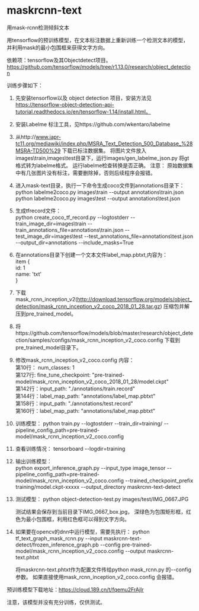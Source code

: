 # maskrcnn-text
用mask-rcnn检测倾斜文本

用tensorflow的预训练模型，在文本标注数据上重新训练一个检测文本的模型，并利用mask的最小包围框来获得文字方向。


依赖项：tensorflow及其Objectdetect项目。 https://github.com/tensorflow/models/tree/r1.13.0/research/object_detection

训练步骤如下：

1. 先安装tensorflow以及 object detection 项目，安装方法见 https://tensorflow-object-detection-api-tutorial.readthedocs.io/en/tensorflow-1.14/install.html。



2. 安装Labelme 标注工具，见https://github.com/wkentaro/labelme

	
    
3.  从http://www.iapr-tc11.org/mediawiki/index.php/MSRA_Text_Detection_500_Database_%28MSRA-TD500%29  下载已标注数据集。
	将图片文件放入images\train,images\test目录下，运行images/gen_labelme_json.py 将gt格式转为labelme格式。
	运行labelme检查转换是否正确。 
	注意： 原始数据集中有几张图片没有标注，需要删除掉，否则后续程序会报错。
	

4. 进入mask-text目录，执行一下命令生成coco文件到annotations目录下：  
	python labelme2coco.py images\train --output annotations\train.json  
	python labelme2coco.py images\test --output annotations\test.json  
	
5. 生成tfrecord文件：  
	python create_coco_tf_record.py --logtostderr --train_image_dir=images\train --train_annotations_file=annotations\train.json --test_image_dir=images\test --test_annotations_file=annotations\test.json --output_dir=annotations  --include_masks=True  
	
6. 在annotations目录下创建一个文本文件label_map.pbtxt,内容为：  
	item {  
		id: 1  
		name: 'txt'  
	}  



7. 下载 mask_rcnn_inception_v2(http://download.tensorflow.org/models/object_detection/mask_rcnn_inception_v2_coco_2018_01_28.tar.gz) 压缩包并解压到pre_trained_model。 

8. 将https://github.com/tensorflow/models/blob/master/research/object_detection/samples/configs/mask_rcnn_inception_v2_coco.config 下载到pre_trained_model目录下。

9. 修改mask_rcnn_inception_v2_coco.config 内容：  
	第10行： num_classes: 1  
	第127行: fine_tune_checkpoint: "pre-trained-model/mask_rcnn_inception_v2_coco_2018_01_28/model.ckpt"  
	第142行：input_path: "./annotations/train.record"  
	第144行：label_map_path: "annotations/label_map.pbtxt"  
	第158行：input_path: "./annotations/test.record"  
	第160行：label_map_path: "annotations/label_map.pbtxt"  
	

10. 训练模型：
	python train.py --logtostderr --train_dir=training/ --pipeline_config_path=pre-trained-model/mask_rcnn_inception_v2_coco.config
	
11. 查看训练情况：
	tensorboard --logdir=training
	
12. 输出训练模型：  
	python export_inference_graph.py --input_type image_tensor --pipeline_config_path=pre-trained-model/mask_rcnn_inception_v2_coco.config --trained_checkpoint_prefix training/model.ckpt-xxxxx --output_directory  maskrcnn-text-detect
	
13. 测试模型：
	python object-detection-test.py images/test/IMG_0667.JPG
	
	测试结果会保存到当前目录下IMG_0667_box.jpg， 深绿色为包围矩形框，红色为最小包围框，利用红色框可以得到文字方向。
	
	
14. 如果要在opencv的dnn中运行模型，需要先执行：
	python tf_text_graph_mask_rcnn.py --input maskrcnn-text-detect/frozen_inference_graph.pb  --config pre-trained-model/mask_rcnn_inception_v2_coco.config --output maskrcnn-text.phtxt
	
	将maskrcnn-text.phtxt作为配置文件传给python mask_rcnn.py 的--config 参数。
	如果直接使用mask_rcnn_inception_v2_coco.config 会报错。
	

预训练模型下载地址：https://cloud.189.cn/t/fqemu2FrAjIr


注意，该模型并没有充分训练，仅供测试。
	
